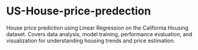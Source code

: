 # US-House-price-predection
House price prediction using Linear Regression on the California Housing dataset. Covers data analysis, model training, performance evaluation, and visualization for understanding housing trends and price estimation.
